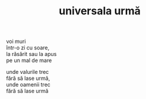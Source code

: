 ﻿---
title: universala urmă
year: 1997
---

voi muri  
într-o zi cu soare,  
la răsărit sau la apus  
pe un mal de mare

unde valurile trec  
fără să lase urmă,  
unde oamenii trec  
fără să lase urmă
